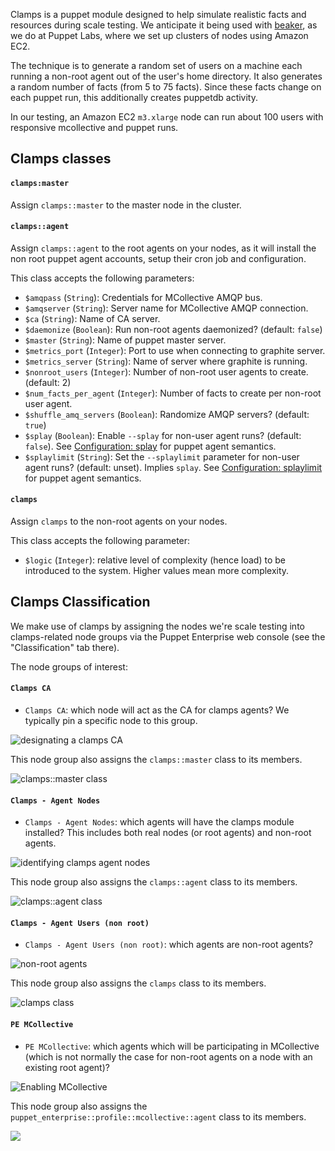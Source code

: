 Clamps is a puppet module designed to help simulate realistic facts and resources during scale testing. We anticipate it being used with  [beaker](https://github.com/puppetlabs/beaker), as we do at Puppet Labs, where we set up clusters of nodes using Amazon EC2.

The technique is to generate a random set of users on a machine each running a non-root agent out of the user's home directory. It also generates a random number of facts (from 5 to 75 facts). Since these facts change on each puppet run, this additionally creates puppetdb activity.

In our testing, an Amazon EC2 `m3.xlarge` node can run about 100 users with responsive mcollective and puppet runs.

## Clamps classes


#### `clamps:master`

Assign `clamps::master` to the master node in the cluster.

#### `clamps::agent`

Assign `clamps::agent` to the root agents on your nodes, as it will install the non root puppet agent accounts, setup their cron job and configuration.

This class accepts the following parameters:

 - `$amqpass` (`String`): Credentials for MCollective AMQP bus.
 - `$amqserver` (`String`): Server name for MCollective AMQP connection.
 - `$ca` (`String`): Name of CA server.
 - `$daemonize` (`Boolean`): Run non-root agents daemonized? (default: `false`)
 - `$master` (`String`): Name of puppet master server.
 - `$metrics_port` (`Integer`): Port to use when connecting to graphite server.
 - `$metrics_server` (`String`): Name of server where graphite is running.
 - `$nonroot_users` (`Integer`): Number of non-root user agents to create. (default: 2)
 - `$num_facts_per_agent` (`Integer`): Number of facts to create per non-root user agent.
 - `$shuffle_amq_servers` (`Boolean`): Randomize AMQP servers? (default: `true`)
 - `$splay` (`Boolean`):  Enable `--splay` for non-user agent runs? (default: `false`).  See [Configuration: splay](https://docs.puppetlabs.com/references/latest/configuration.html#splay) for puppet agent semantics.
 - `$splaylimit` (`String`): Set the `--splaylimit` parameter for non-user agent runs? (default: unset). Implies `splay`.  See [Configuration: splaylimit](https://docs.puppetlabs.com/references/latest/configuration.html#splaylimit) for puppet agent semantics.

#### `clamps`

Assign `clamps` to the non-root agents on your nodes.

This class accepts the following parameter:

 - `$logic` (`Integer`): relative level of complexity (hence load) to be introduced to the system. Higher values mean more complexity.

## Clamps Classification

We make use of clamps by assigning the nodes we're scale testing into clamps-related node groups via the Puppet Enterprise web console (see the "Classification" tab there).

The node groups of interest:

#### `Clamps CA`

 - `Clamps CA`: which node will act as the CA for clamps agents? We typically pin a specific node to this group.

![designating a clamps CA](https://cloud.githubusercontent.com/assets/6259/7121830/edfdc0c2-e1dc-11e4-9760-b9708dea0bf2.png)

This node group also assigns the `clamps::master` class to its members.

![clamps::master class](https://cloud.githubusercontent.com/assets/6259/7147134/4b1fe7ee-e2be-11e4-98a7-2ee3cb7f6de4.png)

#### `Clamps - Agent Nodes`

 - `Clamps - Agent Nodes`: which agents will have the clamps module installed? This includes both real nodes (or root agents) and non-root agents.

![identifying clamps agent nodes](https://cloud.githubusercontent.com/assets/6259/7121873/2b7e6546-e1dd-11e4-8092-17745f1831c1.png)

This node group also assigns the `clamps::agent` class to its members.

![clamps::agent class](https://cloud.githubusercontent.com/assets/6259/7147196/c1c607fc-e2be-11e4-986b-fdb398ca44c8.png)

#### `Clamps - Agent Users (non root)`

 - `Clamps - Agent Users (non root)`: which agents are non-root agents?

![non-root agents](https://cloud.githubusercontent.com/assets/6259/7121939/8ba5e1ba-e1dd-11e4-8e4d-dead97ae07a5.png)

This node group also assigns the `clamps` class to its members.

![clamps class](https://cloud.githubusercontent.com/assets/6259/7147269/6e112244-e2bf-11e4-9d8e-75d15613c113.png)


#### `PE MCollective`

 - `PE MCollective`: which agents which will be participating in MCollective (which is not normally the case for non-root agents on a node with an existing root agent)?

![Enabling MCollective](https://cloud.githubusercontent.com/assets/6259/7121978/c5b4dd7a-e1dd-11e4-8370-e2cb199054d7.png)

This node group also assigns the `puppet_enterprise::profile::mcollective::agent` class to its members.

![](https://cloud.githubusercontent.com/assets/6259/7147303/96d13d4a-e2bf-11e4-8b1e-d072db85cd88.png)
